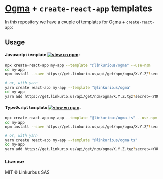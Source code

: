 # [Ogma](https://ogma.linkurio.us) + `create-react-app` templates

In this repository we have a couple of templates for [Ogma](https://ogma.linkurio.us) + `create-react-app`:

## Usage

#### Javascript template [![view on npm](https://img.shields.io/npm/v/@linkurious/cra-template-ogma.svg)](https://npmjs.org/package/@linkurious/cra-template-ogma):

```sh
npx create-react-app my-app --template "@linkurious/ogma" --use-npm
cd my-app
npm install --save https://get.linkurio.us/api/get/npm/ogma/X.Y.Z/?secret=<YOUR-API-KEY>

# or, with yarn
yarn create react-app my-app --template "@linkurious/ogma"
cd my-app
yarn add https://get.linkurio.us/api/get/npm/ogma/X.Y.Z.tgz?secret=<YOUR-API-KEY>
```

#### TypeScript template [![view on npm](https://img.shields.io/npm/v/@linkurious/cra-template-ogma-ts.svg)](https://npmjs.org/package/@linkurious/cra-template-ogma-ts):

```sh
npx create-react-app my-app --template "@linkurious/ogma-ts" --use-npm
cd my-app
npm install --save https://get.linkurio.us/api/get/npm/ogma/X.Y.Z/?secret=<YOUR-API-KEY>

# or, with yarn
yarn create react-app my-app --template "@linkurious/ogma-ts"
cd my-app
yarn add https://get.linkurio.us/api/get/npm/ogma/X.Y.Z.tgz?secret=<YOUR-API-KEY>
```

### License

MIT &copy; Linkurious SAS
